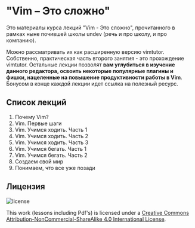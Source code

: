 # "Vim – Это сложно"

Это материалы курса лекций "Vim - Это сложно", прочитанного в рамках ныне почившей школы undev (речь и про школу, и про компанию).

Можно рассматривать их как расширенную версию vimtutor. Собственно, практическая часть второго занятия - это прохождение vimtutor. Остальные лекции позволят **вам углубиться в изучение данного редактора, освоить некоторые популярные плагины и фишки, нацеленные на повышение продуктивности работы в Vim**. Бонусом в конце каждой лекции идет ссылка на полезный ресурс.

## Список лекций

1. Почему Vim?
2. Vim. Первые шаги
3. Vim. Учимся ходить. Часть 1
4. Vim. Учимся ходить. Часть 2
5. Vim. Учимся ходить. Часть 3
6. Vim. Учимся бегать. Часть 1
7. Vim. Учимся бегать. Часть 2
8. Создаем свой мир
9. Понимаем, что все уже позади


## Лицензия

![license](https://i.creativecommons.org/l/by-nc-sa/4.0/88x31.png)

This work (lessons including Pdf's) is licensed under a [Creative Commons Attribution-NonCommercial-ShareAlike 4.0 International License](http://creativecommons.org/licenses/by-nc-sa/4.0/).
